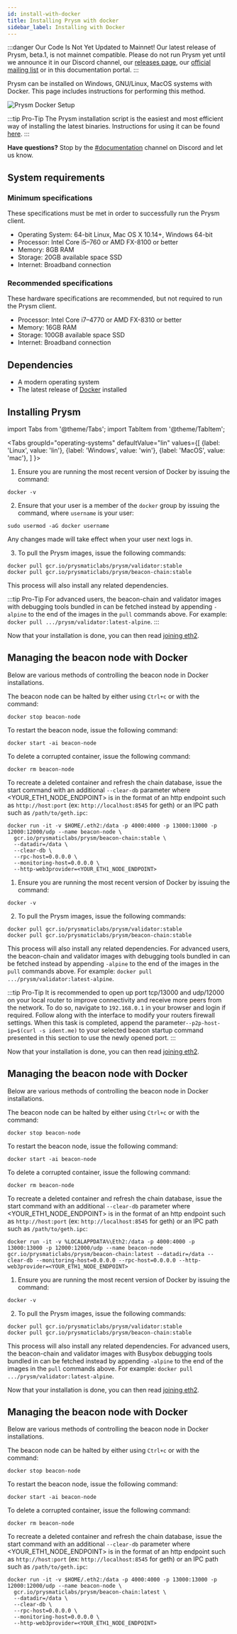 ```yaml
---
id: install-with-docker
title: Installing Prysm with docker
sidebar_label: Installing with Docker
---
```


:::danger Our Code Is Not Yet Updated to Mainnet!
Our latest release of Prysm, beta.1, is not mainnet compatible. Please do not run Prysm yet until we announce it in our Discord channel, our [releases page](https://github.com/prysmaticlabs/prysm/releases), our [official mailing list](https://groups.google.com/g/prysm-dev) or in this documentation portal.
:::

Prysm can be installed on Windows, GNU/Linux, MacOS systems with Docker. This page includes instructions for performing this method.

![Prysm Docker Setup](/img/prysm-basic-docker-setup.png)

:::tip Pro-Tip
The Prysm installation script is the easiest and most efficient way of installing the latest binaries. Instructions for using it can be found [here](/docs/install/install-with-script).
:::

**Have questions?** Stop by the [#documentation](https://discord.gg/QQZMCgU) channel on Discord and let us know.

## System requirements

### Minimum specifications

These specifications must be met in order to successfully run the Prysm client.

* Operating System: 64-bit Linux, Mac OS X 10.14+, Windows 64-bit
* Processor: Intel Core i5–760 or AMD FX-8100 or better
* Memory: 8GB RAM
* Storage: 20GB available space SSD
* Internet: Broadband connection

### Recommended specifications

These hardware specifications are recommended, but not required to run the Prysm client.

* Processor: Intel Core i7–4770 or AMD FX-8310 or better
* Memory: 16GB RAM
* Storage: 100GB available space SSD
* Internet: Broadband connection

## Dependencies

* A modern operating system
* The latest release of [Docker](https://docs.docker.com/install/) installed

## Installing Prysm

import Tabs from '@theme/Tabs';
import TabItem from '@theme/TabItem';

<Tabs
  groupId="operating-systems"
  defaultValue="lin"
  values={[
    {label: 'Linux', value: 'lin'},
    {label: 'Windows', value: 'win'},
    {label: 'MacOS', value: 'mac'},
  ]
}>
<TabItem value="lin">

1. Ensure you are running the most recent version of Docker by issuing the command:

```text
docker -v
```

2. Ensure that your user is a member of the `docker` group by issuing the command, where `username` is your user:

```text
sudo usermod -aG docker username
```

Any changes made will take effect when your user next logs in.

3. To pull the Prysm images, issue the following commands:

```text
docker pull gcr.io/prysmaticlabs/prysm/validator:stable
docker pull gcr.io/prysmaticlabs/prysm/beacon-chain:stable
```

This process will also install any related dependencies.

:::tip Pro-Tip
For advanced users, the beacon-chain and validator images with debugging tools bundled in can be fetched instead by appending `-alpine` to the end of the images in the `pull` commands above. For example: `docker pull .../prysm/validator:latest-alpine`.
:::

Now that your installation is done, you can then read [joining eth2](/docs/mainnet/joining-eth2).

## Managing the beacon node with Docker

Below are various methods of controlling the beacon node in Docker installations.

The beacon node can be halted by either using `Ctrl+c` or with the command:

```text
docker stop beacon-node
```

To restart the beacon node, issue the following command:

```text
docker start -ai beacon-node
```

To delete a corrupted container, issue the following command:

```text
docker rm beacon-node
```

To recreate a deleted container and refresh the chain database, issue the start command with an additional `--clear-db` parameter where <YOUR_ETH1_NODE_ENDPOINT> is in the format of an http endpoint such as `http://host:port` (ex: `http://localhost:8545` for geth) or an IPC path such as `/path/to/geth.ipc`:

```text
docker run -it -v $HOME/.eth2:/data -p 4000:4000 -p 13000:13000 -p 12000:12000/udp --name beacon-node \
  gcr.io/prysmaticlabs/prysm/beacon-chain:stable \
  --datadir=/data \
  --clear-db \
  --rpc-host=0.0.0.0 \
  --monitoring-host=0.0.0.0 \
  --http-web3provider=<YOUR_ETH1_NODE_ENDPOINT>
```
</TabItem>
<TabItem value="win">


1. Ensure you are running the most recent version of Docker by issuing the command:

```text
docker -v
```

2. To pull the Prysm images, issue the following commands:

```text
docker pull gcr.io/prysmaticlabs/prysm/validator:stable
docker pull gcr.io/prysmaticlabs/prysm/beacon-chain:stable
```

This process will also install any related dependencies. For advanced users, the beacon-chain and validator images with debugging tools bundled in can be fetched instead by appending `-alpine` to the end of the images in the `pull` commands above. For example: `docker pull .../prysm/validator:latest-alpine`.

:::tip Pro-Tip
It is recommended to open up port tcp/13000 and udp/12000 on your local router to improve connectivity and receive more peers from the network. To do so, navigate to `192.168.0.1` in your browser and login if required. Follow along with the interface to modify your routers firewall settings. When this task is completed, append the parameter`--p2p-host-ip=$(curl -s ident.me)` to your selected beacon startup command presented in this section to use the newly opened port.
:::

Now that your installation is done, you can then read [joining eth2](/docs/mainnet/joining-eth2).

## Managing the beacon node with Docker

Below are various methods of controlling the beacon node in Docker installations.

The beacon node can be halted by either using `Ctrl+c` or with the command:

```text
docker stop beacon-node
```

To restart the beacon node, issue the following command:

```text
docker start -ai beacon-node
```

To delete a corrupted container, issue the following command:

```text
docker rm beacon-node
```

To recreate a deleted container and refresh the chain database, issue the start command with an additional `--clear-db` parameter where <YOUR_ETH1_NODE_ENDPOINT> is in the format of an http endpoint such as `http://host:port` (ex: `http://localhost:8545` for geth) or an IPC path such as `/path/to/geth.ipc`:

```text
docker run -it -v %LOCALAPPDATA%\Eth2:/data -p 4000:4000 -p 13000:13000 -p 12000:12000/udp --name beacon-node gcr.io/prysmaticlabs/prysm/beacon-chain:latest --datadir=/data --clear-db --monitoring-host=0.0.0.0 --rpc-host=0.0.0.0 --http-web3provider=<YOUR_ETH1_NODE_ENDPOINT>
```

</TabItem>
<TabItem value="mac">

1. Ensure you are running the most recent version of Docker by issuing the command:

```text
docker -v
```

2. To pull the Prysm images, issue the following commands:

```text
docker pull gcr.io/prysmaticlabs/prysm/validator:stable
docker pull gcr.io/prysmaticlabs/prysm/beacon-chain:stable
```

This process will also install any related dependencies. For advanced users, the beacon-chain and validator images with Busybox debugging tools bundled in can be fetched instead by appending `-alpine` to the end of the images in the `pull` commands above. For example: `docker pull .../prysm/validator:latest-alpine`.

Now that your installation is done, you can then read [joining eth2](/docs/mainnet/joining-eth2).

## Managing the beacon node with Docker

Below are various methods of controlling the beacon node in Docker installations.

The beacon node can be halted by either using `Ctrl+c` or with the command:

```text
docker stop beacon-node
```

To restart the beacon node, issue the following command:

```text
docker start -ai beacon-node
```

To delete a corrupted container, issue the following command:

```text
docker rm beacon-node
```

To recreate a deleted container and refresh the chain database, issue the start command with an additional `--clear-db` parameter where <YOUR_ETH1_NODE_ENDPOINT> is in the format of an http endpoint such as `http://host:port` (ex: `http://localhost:8545` for geth) or an IPC path such as `/path/to/geth.ipc`:

```text
docker run -it -v $HOME/.eth2:/data -p 4000:4000 -p 13000:13000 -p 12000:12000/udp --name beacon-node \
  gcr.io/prysmaticlabs/prysm/beacon-chain:latest \
  --datadir=/data \
  --clear-db \
  --rpc-host=0.0.0.0 \
  --monitoring-host=0.0.0.0 \
  --http-web3provider=<YOUR_ETH1_NODE_ENDPOINT>
```

</TabItem>
</Tabs>
